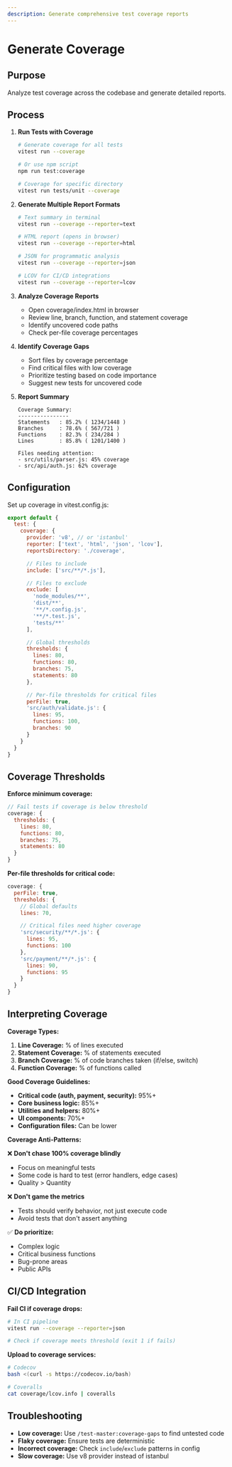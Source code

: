 ```yaml
---
description: Generate comprehensive test coverage reports
---
```


# Generate Coverage

## Purpose
Analyze test coverage across the codebase and generate detailed reports.

## Process

1. **Run Tests with Coverage**
   ```bash
   # Generate coverage for all tests
   vitest run --coverage

   # Or use npm script
   npm run test:coverage

   # Coverage for specific directory
   vitest run tests/unit --coverage
   ```

2. **Generate Multiple Report Formats**
   ```bash
   # Text summary in terminal
   vitest run --coverage --reporter=text

   # HTML report (opens in browser)
   vitest run --coverage --reporter=html

   # JSON for programmatic analysis
   vitest run --coverage --reporter=json

   # LCOV for CI/CD integrations
   vitest run --coverage --reporter=lcov
   ```

3. **Analyze Coverage Reports**
   - Open coverage/index.html in browser
   - Review line, branch, function, and statement coverage
   - Identify uncovered code paths
   - Check per-file coverage percentages

4. **Identify Coverage Gaps**
   - Sort files by coverage percentage
   - Find critical files with low coverage
   - Prioritize testing based on code importance
   - Suggest new tests for uncovered code

5. **Report Summary**
   ```
   Coverage Summary:
   ----------------
   Statements   : 85.2% ( 1234/1448 )
   Branches     : 78.6% ( 567/721 )
   Functions    : 82.3% ( 234/284 )
   Lines        : 85.8% ( 1201/1400 )

   Files needing attention:
   - src/utils/parser.js: 45% coverage
   - src/api/auth.js: 62% coverage
   ```

## Configuration

Set up coverage in vitest.config.js:

```javascript
export default {
  test: {
    coverage: {
      provider: 'v8', // or 'istanbul'
      reporter: ['text', 'html', 'json', 'lcov'],
      reportsDirectory: './coverage',

      // Files to include
      include: ['src/**/*.js'],

      // Files to exclude
      exclude: [
        'node_modules/**',
        'dist/**',
        '**/*.config.js',
        '**/*.test.js',
        'tests/**'
      ],

      // Global thresholds
      thresholds: {
        lines: 80,
        functions: 80,
        branches: 75,
        statements: 80
      },

      // Per-file thresholds for critical files
      perFile: true,
      'src/auth/validate.js': {
        lines: 95,
        functions: 100,
        branches: 90
      }
    }
  }
}
```

## Coverage Thresholds

**Enforce minimum coverage:**

```javascript
// Fail tests if coverage is below threshold
coverage: {
  thresholds: {
    lines: 80,
    functions: 80,
    branches: 75,
    statements: 80
  }
}
```

**Per-file thresholds for critical code:**

```javascript
coverage: {
  perFile: true,
  thresholds: {
    // Global defaults
    lines: 70,

    // Critical files need higher coverage
    'src/security/**/*.js': {
      lines: 95,
      functions: 100
    },
    'src/payment/**/*.js': {
      lines: 90,
      functions: 95
    }
  }
}
```

## Interpreting Coverage

**Coverage Types:**

1. **Line Coverage:** % of lines executed
2. **Statement Coverage:** % of statements executed
3. **Branch Coverage:** % of code branches taken (if/else, switch)
4. **Function Coverage:** % of functions called

**Good Coverage Guidelines:**

- **Critical code (auth, payment, security):** 95%+
- **Core business logic:** 85%+
- **Utilities and helpers:** 80%+
- **UI components:** 70%+
- **Configuration files:** Can be lower

**Coverage Anti-Patterns:**

❌ **Don't chase 100% coverage blindly**
- Focus on meaningful tests
- Some code is hard to test (error handlers, edge cases)
- Quality > Quantity

❌ **Don't game the metrics**
- Tests should verify behavior, not just execute code
- Avoid tests that don't assert anything

✅ **Do prioritize:**
- Complex logic
- Critical business functions
- Bug-prone areas
- Public APIs

## CI/CD Integration

**Fail CI if coverage drops:**

```bash
# In CI pipeline
vitest run --coverage --reporter=json

# Check if coverage meets threshold (exit 1 if fails)
```

**Upload to coverage services:**

```bash
# Codecov
bash <(curl -s https://codecov.io/bash)

# Coveralls
cat coverage/lcov.info | coveralls
```

## Troubleshooting

- **Low coverage:** Use `/test-master:coverage-gaps` to find untested code
- **Flaky coverage:** Ensure tests are deterministic
- **Incorrect coverage:** Check `include`/`exclude` patterns in config
- **Slow coverage:** Use v8 provider instead of istanbul
